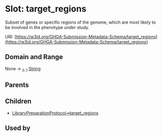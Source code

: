 
# Slot: target_regions


Subset of genes or specific regions of the genome, which are most likely to be involved in the phenotype under study.

URI: [https://w3id.org/GHGA-Submission-Metadata-Schema/target_regions](https://w3id.org/GHGA-Submission-Metadata-Schema/target_regions)


## Domain and Range

None &#8594;  <sub>0..1</sub> [String](types/String.md)

## Parents


## Children

 *  [LibraryPreparationProtocol➞target_regions](LibraryPreparationProtocol_target_regions.md)

## Used by

